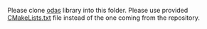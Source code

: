 Please clone [odas](https://github.com/introlab/odas) library into this folder. Please use provided [CMakeLists.txt](https://github.com/vslobody/Ubuntu-to-Raspberry-PI-Cross-Compile-and-Debug-using-Eclipse-/blob/main/odas/CMakeLists.txt) file instead of the one coming from the repository.
